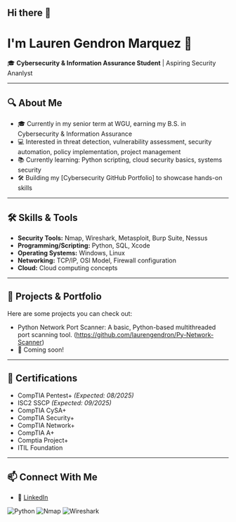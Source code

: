 ## Hi there 👋
# I'm Lauren Gendron Marquez 👋

🎓 **Cybersecurity & Information Assurance Student** | Aspiring Security Ananlyst

---

## 🔍 About Me
- 🎓 Currently in my senior term at WGU, earning my B.S. in Cybersecurity & Information Assurance
- 💻 Interested in threat detection, vulnerability assessment, security automation, policy implementation, project management
- 📚 Currently learning: Python scripting, cloud security basics, systems security
- 🛠️ Building my [Cybersecurity GitHub Portfolio] to showcase hands-on skills

---

## 🛠️ Skills & Tools
- **Security Tools:** Nmap, Wireshark, Metasploit, Burp Suite, Nessus
- **Programming/Scripting:** Python, SQL, Xcode
- **Operating Systems:** Windows, Linux
- **Networking:** TCP/IP, OSI Model, Firewall configuration
- **Cloud:** Cloud computing concepts

---

## 📂 Projects & Portfolio
Here are some projects you can check out:
- Python Network Port Scanner: A basic, Python-based multithreaded port scanning tool.
  (https://github.com/laurengendron/Py-Network-Scanner)
- 🔹 Coming soon!

---

## 📜 Certifications
- CompTIA Pentest+ *(Expected: 08/2025)*
- ISC2 SSCP *(Expected: 09/2025)*
- CompTIA CySA+
- CompTIA Security+
- CompTIA Network+
- CompTIA A+
- Comptia Project+
- ITIL Foundation

---

## 📫 Connect With Me
- 💼 [LinkedIn]([your-linkedin-url](https://www.linkedin.com/in/lauren-gendron-82ba7a113/))



![Python](https://img.shields.io/badge/Python-3776AB?style=for-the-badge&logo=python&logoColor=white)
![Nmap](https://img.shields.io/badge/Nmap-004B87?style=for-the-badge&logo=gnometerminal&logoColor=white)
![Wireshark](https://img.shields.io/badge/Wireshark-1679A7?style=for-the-badge&logo=wireshark&logoColor=white)
















